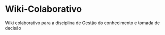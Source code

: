 # Wiki-Colaborativo
Wiki colaborativo para a disciplina de Gestão do conhecimento e tomada de decisão
